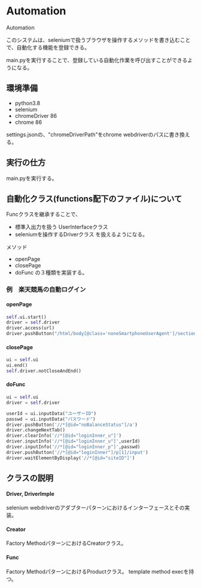 # Automation
Automation

このシステムは、seleniumで扱うブラウザを操作するメソッドを書き込むことで、自動化する機能を登録できる。

main.pyを実行することで、登録している自動化作業を呼び出すことができるようになる。

## 環境準備
 - python3.8
 - selenium
 - chromeDriver 86
 - chrome 86
 
 settings.jsonの、"chromeDriverPath"をchrome webdriverのパスに書き換える。

## 実行の仕方
main.pyを実行する。

## 自動化クラス(functions配下のファイル)について
Funcクラスを継承することで、
 - 標準入出力を扱う UserInterfaceクラス
 - seleniumを操作するDriverクラス
を扱えるようになる。

メソッド
 - openPage
 - closePage
 - doFunc
の３種類を実装する。

### 例　楽天競馬の自動ログイン
#### openPage
```python
self.ui.start()
driver = self.driver
driver.access(url)
driver.pushButton("/html/body[@class='noneSmartphoneUserAgent']/section[@id='info_top']/div[@id='PRmodal']/div")
```

#### closePage
```python
ui = self.ui
ui.end()
self.driver.notCloseAndEnd()
```

#### doFunc
```python
ui = self.ui
driver = self.driver

userId = ui.inputData("ユーザーID")
passwd = ui.inputData("パスワード")
driver.pushButton('//*[@id="noBalanceStatus"]/a')
driver.changeNextTab()
driver.clearInfo('//*[@id="loginInner_u"]')
driver.inputInfo('//*[@id="loginInner_u"]',userId)
driver.inputInfo('//*[@id="loginInner_p"]',passwd)
driver.pushButton('//*[@id="loginInner"]/p[1]/input')
driver.waitElementByDisplay('//*[@id="siteID"]')
```

## クラスの説明
#### Driver, DriverImple
selenium webdriverのアダプターパターンにおけるインターフェースとその実装。

#### Creator
Factory MethodパターンにおけるCreatorクラス。

#### Func
Factory MethodパターンにおけるProductクラス。
template method execを持つ。